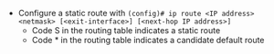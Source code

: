 - Configure a static route with `(config)# ip route <IP address> <netmask> [<exit-interface>] [<next-hop IP address>]`
	- Code S in the routing table indicates a static route
	- Code \* in the routing table indicates a candidate default route